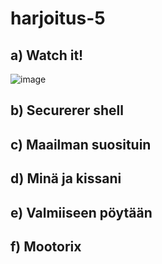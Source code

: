 # harjoitus-5



## a) Watch it!


![image](https://user-images.githubusercontent.com/93308960/144066164-1504faf5-8d5f-4b1f-a321-ef6f22bec405.png)




## b) Securerer shell




## c) Maailman suosituin





## d) Minä ja kissani



## e) Valmiiseen pöytään




## f) Mootorix
